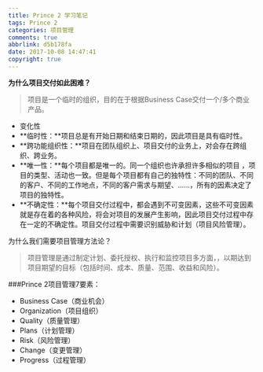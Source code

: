 ```yaml
---
title: Prince 2 学习笔记
tags: Prince 2
categories: 项目管理
comments: true
abbrlink: d5b178fa
date: 2017-10-08 14:47:41
copyright: true
---
```

**为什么项目交付如此困难？**
> 项目是一个临时的组织，目的在于根据Business Case交付一个/多个商业产品。

- 变化性
-  **临时性：**项目总是有开始日期和结束日期的，因此项目是具有临时性。
- **跨功能组织性：**项目在团队组织上、项目交付的业务上，对会存在跨组织、跨业务。
- **唯一性：**每个项目都是唯一的。同一个组织也许承担许多相似的项目 ，项目的类型、活动也一致。但是每个项目都有自己的独特性：不同的团队、不同的客户、不同的工作地点，不同的客户需求与期望、……，所有的因素决定了项目的独特性。
- **不确定性：**每个项目交付过程中，都会遇到不可变因素，这些不可变因素就是存在着的各种风险，将会对项目的发展产生影响，因此项目交付过程中存在一定的不确定性。项目交付过程中需要识别威胁和计划（项目风险管理）。

为什么我们需要项目管理方法论？
> 项目管理是通过制定计划、委托授权、执行和监控项目多方面，，以期达到项目期望的目标（包括时间、成本、质量、范围、收益和风险）。


###Prince 2项目管理7要素：
- Business Case（商业机会）
- Organization（项目组织）
- Quality（质量管理）
- Plans（计划管理）
- Risk（风险管理）
- Change（变更管理）
- Progress（过程管理）
